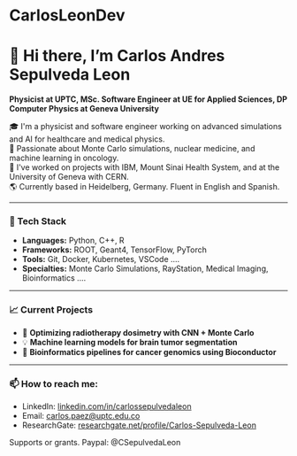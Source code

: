# CarlosLeonDev

# 👋 Hi there, I’m Carlos Andres Sepulveda Leon
**Physicist at UPTC, MSc. Software Engineer at UE for Applied Sciences, DP Computer Physics at Geneva University**

🎓 I'm a physicist and software engineer working on advanced simulations and AI for healthcare and medical physics.  
🚀 Passionate about Monte Carlo simulations, nuclear medicine, and machine learning in oncology.  
🧪 I've worked on projects with IBM, Mount Sinai Health System, and at the University of Geneva with CERN.  
🌎 Currently based in Heidelberg, Germany. Fluent in English and Spanish.  

---

### 🔧 Tech Stack
- **Languages:** Python, C++, R  
- **Frameworks:** ROOT, Geant4, TensorFlow, PyTorch  
- **Tools:** Git, Docker, Kubernetes, VSCode  ....
- **Specialties:** Monte Carlo Simulations, RayStation, Medical Imaging, Bioinformatics ....

---

### 📈 Current Projects
- 🧠 **Optimizing radiotherapy dosimetry with CNN + Monte Carlo**  
- 💡 **Machine learning models for brain tumor segmentation**  
- 🧬 **Bioinformatics pipelines for cancer genomics using Bioconductor**

---

### 📫 How to reach me:
- LinkedIn: [linkedin.com/in/carlossepulvedaleon](https://www.linkedin.com/in/carlos-andres-sepulveda-leon-a130b9238/)
- Email: carlos.paez@uptc.edu.co  
- ResearchGate: [researchgate.net/profile/Carlos-Sepulveda-Leon](https://www.researchgate.net/)

Supports or grants. Paypal: @CSepulvedaLeon
